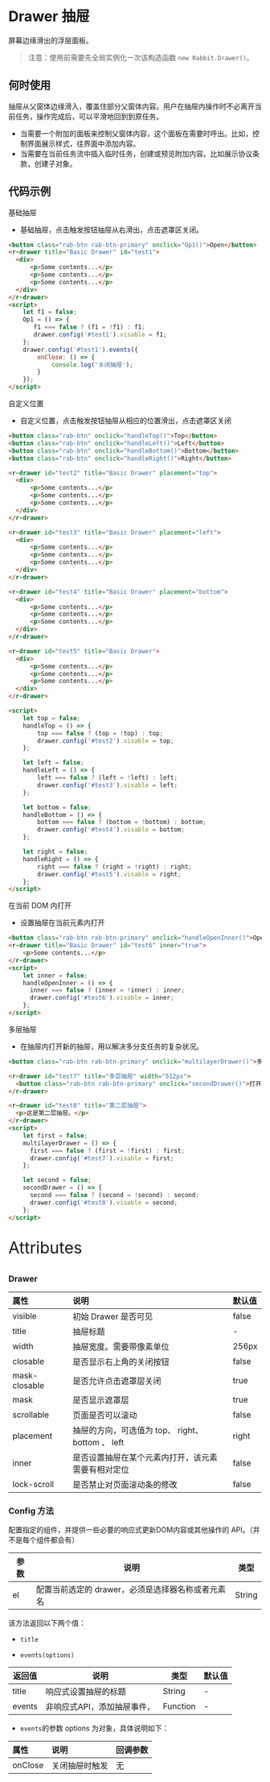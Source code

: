 # Drawer 抽屉

屏幕边缘滑出的浮层面板。

> 注意：使用前需要先全局实例化一次该构造函数  `new Rabbit.Drawer()`。
>

## 何时使用

抽屉从父窗体边缘滑入，覆盖住部分父窗体内容。用户在抽屉内操作时不必离开当前任务，操作完成后，可以平滑地回到到原任务。

- 当需要一个附加的面板来控制父窗体内容，这个面板在需要时呼出。比如，控制界面展示样式，往界面中添加内容。
- 当需要在当前任务流中插入临时任务，创建或预览附加内容。比如展示协议条款，创建子对象。


## 代码示例

基础抽屉

- 基础抽屉，点击触发按钮抽屉从右滑出，点击遮罩区关闭。

```html
<button class="rab-btn rab-btn-primary" onclick="Op1()">Open</button>
<r-drawer title="Basic Drawer" id="test1">
  <div>
      <p>Some contents...</p>
      <p>Some contents...</p>
      <p>Some contents...</p>
  </div>
</r-drawer>
<script>
    let f1 = false;
    Op1 = () => {
       f1 === false ? (f1 = !f1) : f1;
       drawer.config('#test1').visable = f1;
    };
    drawer.config('#test1').events({
        onClose: () => {
            console.log('关闭抽屉');
        }
    });
</script>
```

自定义位置

- 自定义位置，点击触发按钮抽屉从相应的位置滑出，点击遮罩区关闭

```html
<button class="rab-btn" onclick="handleTop()">Top</button>
<button class="rab-btn" onclick="handleLeft()">Left</button>
<button class="rab-btn" onclick="handleBottom()">Bottom</button>
<button class="rab-btn" onclick="handleRight()">Right</button>

<r-drawer id="test2" title="Basic Drawer" placement="top">
  <div>
      <p>Some contents...</p>
      <p>Some contents...</p>
      <p>Some contents...</p>
  </div>
</r-drawer>

<r-drawer id="test3" title="Basic Drawer" placement="left">
  <div>
      <p>Some contents...</p>
      <p>Some contents...</p>
      <p>Some contents...</p>
  </div>
</r-drawer>

<r-drawer id="test4" title="Basic Drawer" placement="bottom">
  <div>
      <p>Some contents...</p>
      <p>Some contents...</p>
      <p>Some contents...</p>
  </div>
</r-drawer>

<r-drawer id="test5" title="Basic Drawer">
  <div>
      <p>Some contents...</p>
      <p>Some contents...</p>
      <p>Some contents...</p>
  </div>
</r-drawer>

<script>
    let top = false;
    handleTop = () => {
        top === false ? (top = !top) : top;
        drawer.config('#test2').visable = top;
    };

    let left = false;
    handleLeft = () => {
        left === false ? (left = !left) : left;
        drawer.config('#test3').visable = left;
    };

    let bottom = false;
    handleBottom = () => {
        bottom === false ? (bottom = !bottom) : bottom;
        drawer.config('#test4').visable = bottom;
    };

    let right = false;
    handleRight = () => {
        right === false ? (right = !right) : right;
        drawer.config('#test5').visable = right;
    };
</script>
```

在当前 DOM  内打开

- 设置抽屉在当前元素内打开

```html
<button class="rab-btn rab-btn-primary" onclick="handleOpenInner()">Open Inner</button>
<r-drawer title="Basic Drawer" id="test6" inner="true">
    <p>Some contents...</p>
</r-drawer>
<script>
    let inner = false;
    handleOpenInner = () => {
      inner === false ? (inner = !inner) : inner;
      drawer.config('#test6').visable = inner;
    };
</script>
```

多层抽屉 

- 在抽屉内打开新的抽屉，用以解决多分支任务的复杂状况。

```html
<button class="rab-btn rab-btn-primary" onclick="multilayerDrawer()">多层抽屉</button>

<r-drawer id="test7" title="多层抽屉" width="512px">
  <button class="rab-btn rab-btn-primary" onclick="secondDrawer()">打开第二层抽屉</button>
</r-drawer>

<r-drawer id="test8" title="第二层抽屉">
  <p>这是第二层抽屉。</p>
</r-drawer>
<script>
	let first = false;
    multilayerDrawer = () => {
      first === false ? (first = !first) : first;
      drawer.config('#test7').visable = first;
    };

    let second = false;
    secondDrawer = () => {
      second === false ? (second = !second) : second;
      drawer.config('#test8').visable = second;
    };
</script>
```

<p style="font-size: 32px">Attributes</p>

### Drawer

| 属性          | 说明                                                | 默认值 |
| :------------ | :-------------------------------------------------- | :----- |
| visible       | 初始 Drawer 是否可见                                | false  |
| title         | 抽屉标题                                            | -      |
| width         | 抽屉宽度。需要带像素单位                            | 256px  |
| closable      | 是否显示右上角的关闭按钮                            | false  |
| mask-closable | 是否允许点击遮罩层关闭                              | true   |
| mask          | 是否显示遮罩层                                      | true   |
| scrollable    | 页面是否可以滚动                                    | false  |
| placement     | 抽屉的方向，可选值为 top、  right、  bottom 、 left | right  |
| inner         | 是否设置抽屉在某个元素内打开，该元素需要有相对定位  | false  |
| lock-scroll   | 是否禁止对页面滚动条的修改                          | false  |

### Config  方法

配置指定的组件，并提供一些必要的响应式更新DOM内容或其他操作的 API。（并不是每个组件都会有）

| 参数 | 说明                                              | 类型   |
| ---- | ------------------------------------------------- | ------ |
| el   | 配置当前选定的 drawer，必须是选择器名称或者元素名 | String |

该方法返回以下两个值：

- `title`

- `events(options)`

| 返回值 | 说明                        | 类型     | 默认值 |
| ------ | --------------------------- | -------- | ------ |
| title  | 响应式设置抽屉的标题        | String   | -      |
| events | 非响应式API，添加抽屉事件， | Function | -      |

- `events`的参数 options 为对象，具体说明如下：

| 属性    | 说明           | 回调参数 |
| :------ | :------------- | :------- |
| onClose | 关闭抽屉时触发 | 无       |